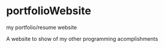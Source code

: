 # portfolioWebsite
my portfolio/resume website

A website to show of my other programming acomplishments
